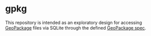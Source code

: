 # gpkg

This repository is intended as an exploratory design for accessing [GeoPackage](https://www.geopackage.org) files via SQLite through the defined [GeoPackage spec](https://www.geopackage.org/spec/).
